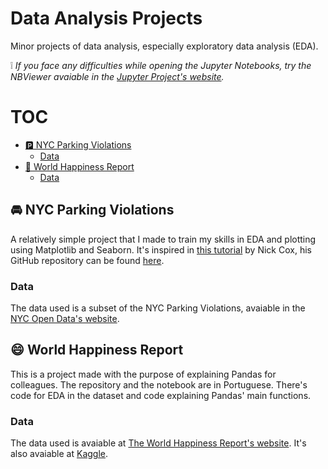 # Data Analysis Projects

Minor projects of data analysis, especially exploratory data analysis (EDA).

:grey_exclamation: _If you face any difficulties while opening the Jupyter Notebooks, try the NBViewer avaiable in the [Jupyter Project's website](https://nbviewer.jupyter.org/)._

# TOC

- [:parking: NYC Parking Violations](#nyc-parking-violations)
  * [Data](#data)
- [:memo: World Happiness Report](#world-happiness-report)
  * [Data](#data-1)


## :oncoming_automobile: NYC Parking Violations 

A relatively simple project that I made to train my skills in EDA and plotting using Matplotlib and Seaborn. It's inspired in [this tutorial](https://towardsdatascience.com/learn-python-data-analytics-by-example-ny-parking-violations-e1ce1847fa2) by Nick Cox, his GitHub repository can be found [here](https://github.com/nickdcox/learn-nyc-parking-violations/blob/main/violations.csv). 

### Data

The data used is a subset of the NYC Parking Violations, avaiable in the [NYC Open Data's website](https://data.cityofnewyork.us/City-Government/Parking-Violations-Issued-Fiscal-Year-2021/pvqr-7yc4).

## :smile: World Happiness Report

This is a project made with the purpose of explaining Pandas for colleagues. The repository and the notebook are in Portuguese. There's code for EDA in the dataset and code explaining Pandas' main functions.

### Data 

The data used is avaiable at [The World Happiness Report's website](https://worldhappiness.report/). It's also avaiable at [Kaggle](https://www.kaggle.com/unsdsn/world-happiness).
